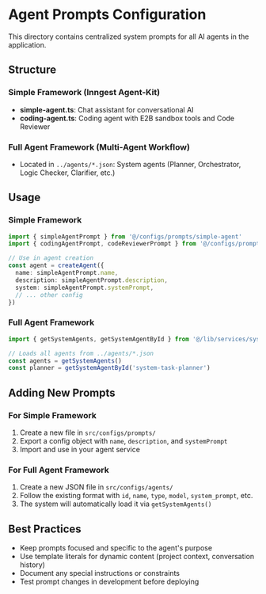 # Agent Prompts Configuration

This directory contains centralized system prompts for all AI agents in the application.

## Structure

### Simple Framework (Inngest Agent-Kit)
- **simple-agent.ts**: Chat assistant for conversational AI
- **coding-agent.ts**: Coding agent with E2B sandbox tools and Code Reviewer

### Full Agent Framework (Multi-Agent Workflow)
- Located in `../agents/*.json`: System agents (Planner, Orchestrator, Logic Checker, Clarifier, etc.)

## Usage

### Simple Framework
```typescript
import { simpleAgentPrompt } from '@/configs/prompts/simple-agent'
import { codingAgentPrompt, codeReviewerPrompt } from '@/configs/prompts/coding-agent'

// Use in agent creation
const agent = createAgent({
  name: simpleAgentPrompt.name,
  description: simpleAgentPrompt.description,
  system: simpleAgentPrompt.systemPrompt,
  // ... other config
})
```

### Full Agent Framework
```typescript
import { getSystemAgents, getSystemAgentById } from '@/lib/services/system-agents'

// Loads all agents from ../agents/*.json
const agents = getSystemAgents()
const planner = getSystemAgentById('system-task-planner')
```

## Adding New Prompts

### For Simple Framework
1. Create a new file in `src/configs/prompts/`
2. Export a config object with `name`, `description`, and `systemPrompt`
3. Import and use in your agent service

### For Full Agent Framework
1. Create a new JSON file in `src/configs/agents/`
2. Follow the existing format with `id`, `name`, `type`, `model`, `system_prompt`, etc.
3. The system will automatically load it via `getSystemAgents()`

## Best Practices

- Keep prompts focused and specific to the agent's purpose
- Use template literals for dynamic content (project context, conversation history)
- Document any special instructions or constraints
- Test prompt changes in development before deploying
